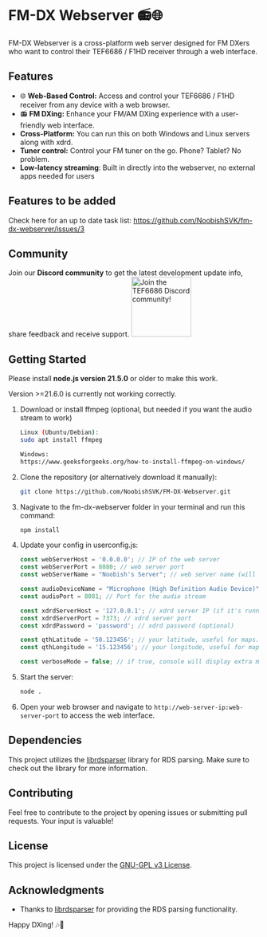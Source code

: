 # FM-DX Webserver 📻🌐

FM-DX Webserver is a cross-platform web server designed for FM DXers who want to control their TEF6686 / F1HD receiver through a web interface.

## Features

- 🌐 **Web-Based Control:** Access and control your TEF6686 / F1HD receiver from any device with a web browser.
- 📻 **FM DXing:** Enhance your FM/AM DXing experience with a user-friendly web interface.
- **Cross-Platform:** You can run this on both Windows and Linux servers along with xdrd.
- **Tuner control:** Control your FM tuner on the go. Phone? Tablet? No problem.
- **Low-latency streaming**: Built in directly into the webserver, no external apps needed for users

##  Features to be added
Check here for an up to date task list: https://github.com/NoobishSVK/fm-dx-webserver/issues/3

## Community
Join our **Discord community** to get the latest development update info, share feedback and receive support.
[<img alt="Join the TEF6686 Discord community!" src="https://i.imgur.com/lI9Tuxf.png" height="120">](https://discord.gg/ZAVNdS74mC)  

## Getting Started
Please install **node.js version 21.5.0** or older to make this work.   

Version >=21.6.0 is currently not working correctly. 



1. Download or install ffmpeg (optional, but needed if you want the audio stream to work)

    ```bash
    Linux (Ubuntu/Debian): 
    sudo apt install ffmpeg

    Windows: 
    https://www.geeksforgeeks.org/how-to-install-ffmpeg-on-windows/
    ```

2. Clone the repository (or alternatively download it manually):

    ```bash
    git clone https://github.com/NoobishSVK/FM-DX-Webserver.git
    ```

3. Nagivate to the fm-dx-webserver folder in your terminal and run this command:
    ```bash
    npm install
    ```

4. Update your config in userconfig.js:

    ```js
    const webServerHost = '0.0.0.0'; // IP of the web server
    const webServerPort = 8080; // web server port
    const webServerName = "Noobish's Server"; // web server name (will be displayed in title, bookmarks...)
    
    const audioDeviceName = "Microphone (High Definition Audio Device)"; // Audio device name in your OS 
    const audioPort = 8081; // Port for the audio stream
    
    const xdrdServerHost = '127.0.0.1'; // xdrd server IP (if it's running on the same machine, use 127.0.0.1)
    const xdrdServerPort = 7373; // xdrd server port
    const xdrdPassword = 'password'; // xdrd password (optional)
    
    const qthLatitude = '50.123456'; // your latitude, useful for maps.fmdx.pl integration
    const qthLongitude = '15.123456'; // your longitude, useful for maps.fmdx.pl integration
    
    const verboseMode = false; // if true, console will display extra messages

    ```


4. Start the server:

    ```bash
    node .
    ```

4. Open your web browser and navigate to `http://web-server-ip:web-server-port` to access the web interface.

## Dependencies

This project utilizes the [librdsparser](https://github.com/kkonradpl/librdsparser) library for RDS parsing. Make sure to check out the library for more information.

## Contributing

Feel free to contribute to the project by opening issues or submitting pull requests. Your input is valuable!

## License

This project is licensed under the [GNU-GPL v3 License](LICENSE.md).

## Acknowledgments

- Thanks to [librdsparser](https://github.com/kkonradpl/librdsparser) for providing the RDS parsing functionality.

Happy DXing! 🎶📡
